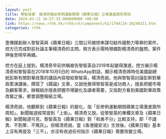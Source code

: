 ```yaml
---
layout: post
title: 黎智英案　楊清奇稱反修例運動期間《蘋果日報》立場激進眾所周知
date: 2024-03-11 16:57:33.000000000 +08:00
link: https://news.rthk.hk/rthk/ch/component/k2/1744134-20240311.htm
categories: rthk
---
```


壹傳媒創辦人黎智英與《蘋果日報》三間公司被控串謀勾結外國勢力等罪的案件，控方已完成對前社論主筆楊清奇的主問，辯方表示需時預備對楊清奇的盤問，案件押後至明早再續。

控方在庭上提到，楊清奇早前供稱被告黎智英自2018年起變得激進，控方展示楊清奇和黎智英在2018年10月5日的 WhatsApp對話，顯示楊清奇將時任美國副總統彭斯有關對華政策的講話內容發給黎智英，楊清奇說，他與黎智英討論彭斯對華政策演講後，撰寫了《蘋論》文章，又說他覺得黎智英是成功商人，擅長把握市場及顧客需求，辦報紙亦擅長把握市場變化及讀者需要，又指對方看到美國對華政策改變之後，都會調整報紙立場。

楊清奇說，他觀察到《蘋果日報》的變化，指「反修例運動期間蘋果立場激進眾所周知」，新聞報道經常提到「上街」。楊清奇又說，從黎智英的專欄文章及《蘋果日報》新聞報道可見，黎智英及《蘋果日報》對「和勇不分」比較支持，即「不譴責、不割蓆、不篤灰」。但楊清奇說，當《香港國安法》生效後，《蘋果日報》基本上沒有再提及「三不」，亦沒有收過任何指示《蘋果日報》需要改變立場。
